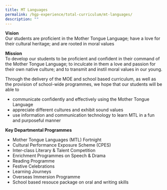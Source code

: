 ```yaml
---
title: MT Languages
permalink: /hgp-experience/total-curriculum/mt-languages/
description: ""
---
```

<p><strong>Vision</strong><br>Our students are proficient in the Mother Tongue Language; have a love for their cultural heritage; and are rooted in moral values</p>
<p><strong>Mission</strong><br>To develop our students to be proficient and confident in their command of the Mother Tongue Language; to inculcate in them a love and passion for their own native culture; and to transmit and instil moral values in our young.</p>
<p>Through the delivery of the MOE and school based curriculum, as well as the provision of school-wide programmes, we hope that our students will be able to</p>
<ul>
<li>communicate confidently and effectively using the Mother Tongue Language</li>
<li>appreciate different cultures and exhibit sound values</li>
<li>use information and communication technology to learn MTL in a fun and purposeful manner</li>
</ul>
<p><strong>Key Departmental Programmes</strong></p>
<ul>
<li>Mother Tongue Languages (MTL) Fortnight</li>
<li>Cultural Performance Exposure Scheme (CPES)</li>
<li>Inter-class Literary &amp; Talent Competition</li>
<li>Enrichment Programmes on Speech &amp; Drama</li>
<li>Reading Programme</li>
<li>Festive Celebrations</li>
<li>Learning Journeys</li>
<li>Overseas Immersion Programme</li>
<li>School based resouce package on oral and writing skills</li>
</ul>